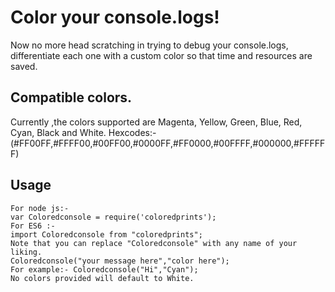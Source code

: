 # Color your console.logs!
Now no more head scratching in trying to debug your console.logs,
differentiate each one with a custom color so that time and resources are saved.


## Compatible colors.
Currently ,the colors supported are Magenta, Yellow, Green, Blue, Red, Cyan, Black and White.
Hexcodes:-(#FF00FF,#FFFF00,#00FF00,#0000FF,#FF0000,#00FFFF,#000000,#FFFFFF)


## Usage

```
For node js:-
var Coloredconsole = require('coloredprints');
For ES6 :- 
import Coloredconsole from "coloredprints";
Note that you can replace "Coloredconsole" with any name of your liking.
Coloredconsole("your message here","color here");
For example:- Coloredconsole("Hi","Cyan");
No colors provided will default to White.

```